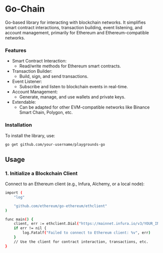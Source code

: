 # Go-Chain

Go-based library for interacting with blockchain networks. It simplifies smart contract interactions, transaction building, event listening, and account management, primarily for Ethereum and Ethereum-compatible networks.

### Features

- Smart Contract Interaction:
  - Read/write methods for Ethereum smart contracts.
- Transaction Builder:
  - Build, sign, and send transactions.
- Event Listener:
  - Subscribe and listen to blockchain events in real-time.
- Account Management:
   - Generate, manage, and use wallets and private keys.
- Extendable:
    - Can be adapted for other EVM-compatible networks like Binance Smart Chain, Polygon, etc.

 ### Installation
To install the library, use:

```bash
go get github.com/your-username/playgrounds-go
```

## Usage

### 1. Initialize a Blockchain Client

Connect to an Ethereum client (e.g., Infura, Alchemy, or a local node):


```bash
import (
    "log"

    "github.com/ethereum/go-ethereum/ethclient"
)

func main() {
    client, err := ethclient.Dial("https://mainnet.infura.io/v3/YOUR_INFURA_KEY")
    if err != nil {
        log.Fatalf("Failed to connect to Ethereum client: %v", err)
    }
    // Use the client for contract interaction, transactions, etc.
}
```




 

